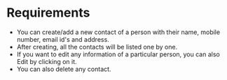 # Requirements

- You can create/add a new contact of a person with their name, mobile number, email id's and address.
- After creating, all the contacts will be listed one by one.
- If you want to edit any information of a particular person, you can also Edit by clicking on it.
- You can also delete any contact.
